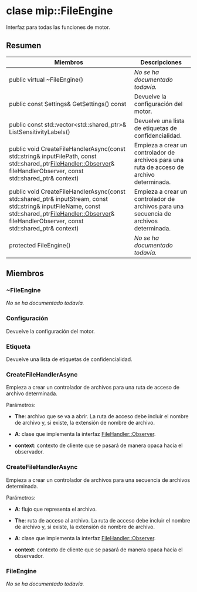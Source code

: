 # <a name="class-mipfileengine"></a>clase mip::FileEngine 
Interfaz para todas las funciones de motor.
  
## <a name="summary"></a>Resumen
 Miembros                        | Descripciones                                
--------------------------------|---------------------------------------------
 public virtual ~FileEngine()  | _No se ha documentado todavía._
 public const Settings& GetSettings() const  |  Devuelve la configuración del motor.
public const std::vector<std::shared_ptr<Label>>& ListSensitivityLabels()  |  Devuelve una lista de etiquetas de confidencialidad.
public void CreateFileHandlerAsync(const std::string& inputFilePath, const std::shared_ptr<FileHandler::Observer>& fileHandlerObserver, const std::shared_ptr<void>& context)  |  Empieza a crear un controlador de archivos para una ruta de acceso de archivo determinada.
public void CreateFileHandlerAsync(const std::shared_ptr<Stream>& inputStream, const std::string& inputFileName, const std::shared_ptr<FileHandler::Observer>& fileHandlerObserver, const std::shared_ptr<void>& context)  |  Empieza a crear un controlador de archivos para una secuencia de archivos determinada.
 protected FileEngine()  | _No se ha documentado todavía._
  
## <a name="members"></a>Miembros
  
### <a name="fileengine"></a>~FileEngine
_No se ha documentado todavía._

  
### <a name="settings"></a>Configuración
Devuelve la configuración del motor.
  
### <a name="label"></a>Etiqueta
Devuelve una lista de etiquetas de confidencialidad.
  
### <a name="createfilehandlerasync"></a>CreateFileHandlerAsync
Empieza a crear un controlador de archivos para una ruta de acceso de archivo determinada.

Parámetros:  
* **The**: archivo que se va a abrir. La ruta de acceso debe incluir el nombre de archivo y, si existe, la extensión de nombre de archivo. 


* **A**: clase que implementa la interfaz [FileHandler::Observer](class_mip_filehandler_observer.md). 


* **context**: contexto de cliente que se pasará de manera opaca hacia el observador.


  
### <a name="createfilehandlerasync"></a>CreateFileHandlerAsync
Empieza a crear un controlador de archivos para una secuencia de archivos determinada.

Parámetros:  
* **A**: flujo que representa el archivo. 


* **The**: ruta de acceso al archivo. La ruta de acceso debe incluir el nombre de archivo y, si existe, la extensión de nombre de archivo. 


* **A**: clase que implementa la interfaz [FileHandler::Observer](class_mip_filehandler_observer.md). 


* **context**: contexto de cliente que se pasará de manera opaca hacia el observador.


  
### <a name="fileengine"></a>FileEngine
_No se ha documentado todavía._
